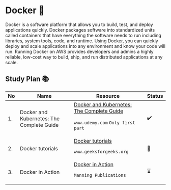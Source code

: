 # Docker :whale:

Docker is a software platform that allows you to build, test, and deploy applications quickly. Docker packages software into standardized units called containers that have everything the software needs to run including libraries, system tools, code, and runtime. Using Docker, you can quickly deploy and scale applications into any environment and know your code will run.
Running Docker on AWS provides developers and admins a highly reliable, low-cost way to build, ship, and run distributed applications at any scale.

## Study Plan :books:

|No|Name|Resource|Status|
|--|----|--------|------|
|1.|Docker and Kubernetes: The Complete Guide|[Docker and Kubernetes: The Complete Guide](https://www.udemy.com/course/docker-and-kubernetes-the-complete-guide/) <p>  ```www.udemy.com``` ```Only first part```|:heavy_check_mark:|
|2.|Docker tutorials|[Docker tutorials](https://www.geeksforgeeks.org/docker-tutorial/?ref=lbp) <p> ```www.geeksforgeeks.org```|:book:|
|3.|Docker in Action|[Docker in Action](https://github.com/abbos0123/DevOps/tree/main/Docker/Docker-in-Action) <p> ```Manning Publications```|:hourglass:|
